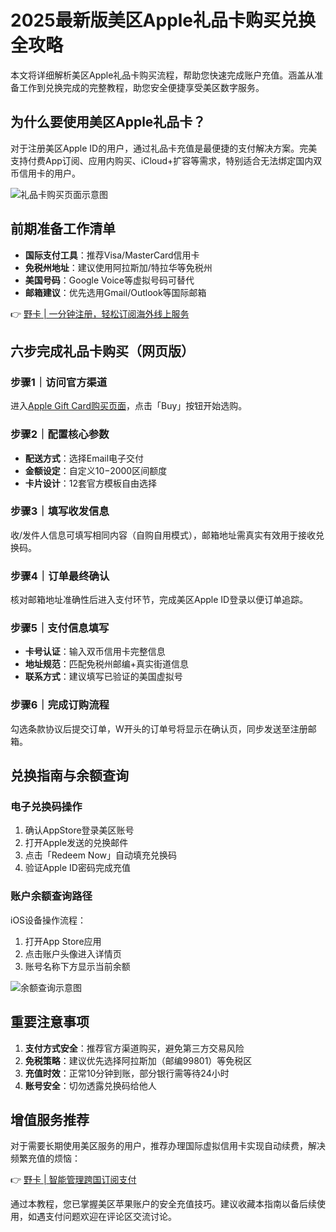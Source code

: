 # 2025最新版美区Apple礼品卡购买兑换全攻略

本文将详细解析美区Apple礼品卡购买流程，帮助您快速完成账户充值。涵盖从准备工作到兑换完成的完整教程，助您安全便捷享受美区数字服务。

## 为什么要使用美区Apple礼品卡？
对于注册美区Apple ID的用户，通过礼品卡充值是最便捷的支付解决方案。完美支持付费App订阅、应用内购买、iCloud+扩容等需求，特别适合无法绑定国内双币信用卡的用户。

![礼品卡购买页面示意图](图片URL保留原链接)

## 前期准备工作清单
- **国际支付工具**：推荐Visa/MasterCard信用卡
- **免税州地址**：建议使用阿拉斯加/特拉华等免税州
- **美国号码**：Google Voice等虚拟号码可替代
- **邮箱建议**：优先选用Gmail/Outlook等国际邮箱

👉 [野卡 | 一分钟注册，轻松订阅海外线上服务](https://bbtdd.com/yeka)

## 六步完成礼品卡购买（网页版）
### 步骤1｜访问官方渠道
进入[Apple Gift Card购买页面](https://www.apple.com/shop/gift-cards)，点击「Buy」按钮开始选购。

### 步骤2｜配置核心参数
- **配送方式**：选择Email电子交付
- **金额设定**：自定义$10-$2000区间额度
- **卡片设计**：12套官方模板自由选择

### 步骤3｜填写收发信息
收/发件人信息可填写相同内容（自购自用模式），邮箱地址需真实有效用于接收兑换码。

### 步骤4｜订单最终确认
核对邮箱地址准确性后进入支付环节，完成美区Apple ID登录以便订单追踪。

### 步骤5｜支付信息填写
- **卡号认证**：输入双币信用卡完整信息
- **地址规范**：匹配免税州邮编+真实街道信息
- **联系方式**：建议填写已验证的美国虚拟号

### 步骤6｜完成订购流程
勾选条款协议后提交订单，W开头的订单号将显示在确认页，同步发送至注册邮箱。

## 兑换指南与余额查询
### 电子兑换码操作
1. 确认AppStore登录美区账号
2. 打开Apple发送的兑换邮件
3. 点击「Redeem Now」自动填充兑换码
4. 验证Apple ID密码完成充值

### 账户余额查询路径
iOS设备操作流程：
1. 打开App Store应用
2. 点击账户头像进入详情页 
3. 账号名称下方显示当前余额

![余额查询示意图](图片URL保留原链接)

## 重要注意事项
1. **支付方式安全**：推荐官方渠道购买，避免第三方交易风险
2. **免税策略**：建议优先选择阿拉斯加（邮编99801）等免税区
3. **充值时效**：正常10分钟到账，部分银行需等待24小时
4. **账号安全**：切勿透露兑换码给他人

## 增值服务推荐
对于需要长期使用美区服务的用户，推荐办理国际虚拟信用卡实现自动续费，解决频繁充值的烦恼：

👉 [野卡 | 智能管理跨国订阅支付](https://bbtdd.com/yeka)

通过本教程，您已掌握美区苹果账户的安全充值技巧。建议收藏本指南以备后续使用，如遇支付问题欢迎在评论区交流讨论。